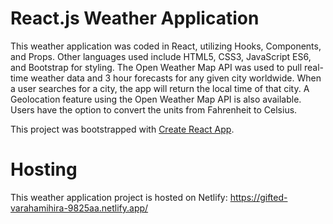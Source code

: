 # React.js Weather Application
This weather application was coded in React, utilizing Hooks, Components, and Props. Other languages used include HTML5, CSS3, JavaScript ES6, and Bootstrap for styling. The Open Weather Map API was used to pull real-time weather data and 3 hour forecasts for any given city worldwide. When a user searches for a city, the app will return the local time of that city. A Geolocation feature using the Open Weather Map API is also available. Users have the option to convert the units from Fahrenheit to Celsius.   

This project was bootstrapped with [Create React App](https://github.com/facebook/create-react-app).

# Hosting
This weather application project is hosted on Netlify: https://gifted-varahamihira-9825aa.netlify.app/
